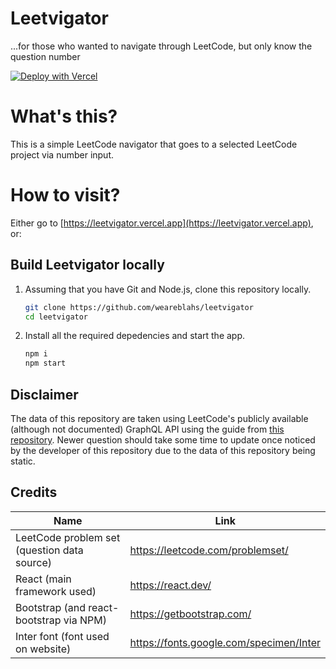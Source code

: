 # Leetvigator

...for those who wanted to navigate through LeetCode, but only know the question number

[![Deploy with Vercel](https://vercel.com/button)](https://vercel.com/new/clone?repository-url=https%3A%2F%2Fgithub.com%2Fweareblahs%2Fleetvigator)

# What's this?

This is a simple LeetCode navigator that goes to a selected LeetCode project via number input.

# How to visit?

Either go to [https://leetvigator.vercel.app](https://leetvigator.vercel.app), or:

## Build Leetvigator locally

1. Assuming that you have Git and Node.js, clone this repository locally.
   ```bash
   git clone https://github.com/weareblahs/leetvigator
   cd leetvigator
   ```
2. Install all the required depedencies and start the app.
   ```bash
   npm i
   npm start
   ```

## Disclaimer

The data of this repository are taken using LeetCode's publicly available (although not documented) GraphQL API using the guide from [this repository](https://github.com/akarsh1995/leetcode-graphql-queries). Newer question should take some time to update once noticed by the developer of this repository due to the data of this repository being static.

## Credits

| Name                                        | Link                                    |
| ------------------------------------------- | --------------------------------------- |
| LeetCode problem set (question data source) | https://leetcode.com/problemset/        |
| React (main framework used)                 | https://react.dev/                      |
| Bootstrap (and react-bootstrap via NPM)     | https://getbootstrap.com/               |
| Inter font (font used on website)           | https://fonts.google.com/specimen/Inter |
